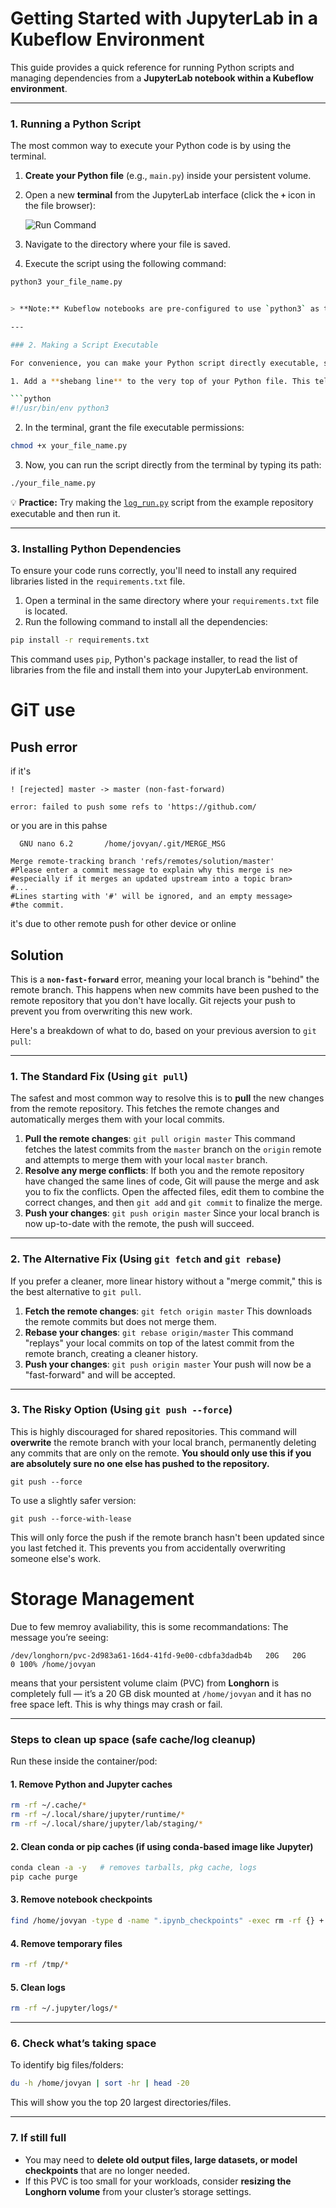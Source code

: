 # Getting Started with JupyterLab in a Kubeflow Environment

This guide provides a quick reference for running Python scripts and managing dependencies from a **JupyterLab notebook within a Kubeflow environment**.

---

### 1. Running a Python Script

The most common way to execute your Python code is by using the terminal.

1. **Create your Python file** (e.g., `main.py`) inside your persistent volume.  
2. Open a new **terminal** from the JupyterLab interface (click the **`+`** icon in the file browser):  

   ![Run Command](./terminal%20luncher.png "Open Terminal in JupyterLab")  

3. Navigate to the directory where your file is saved.  
4. Execute the script using the following command:

```bash
python3 your_file_name.py


> **Note:** Kubeflow notebooks are pre-configured to use `python3` as the standard interpreter.

---

### 2. Making a Script Executable

For convenience, you can make your Python script directly executable, similar to a shell command.

1. Add a **shebang line** to the very top of your Python file. This tells the system to use the `python3` interpreter:

```python
#!/usr/bin/env python3
```

2. In the terminal, grant the file executable permissions:

```bash
chmod +x your_file_name.py
```

3. Now, you can run the script directly from the terminal by typing its path:

```bash
./your_file_name.py
```

💡 **Practice:** Try making the [`log_run.py`](https://github.com/aymenabid-lab/kubeflowCESLab/blob/main/log_run.py) script from the example repository executable and then run it.


---

### 3. Installing Python Dependencies

To ensure your code runs correctly, you'll need to install any required libraries listed in the `requirements.txt` file.

1. Open a terminal in the same directory where your `requirements.txt` file is located.
2. Run the following command to install all the dependencies:

```bash
pip install -r requirements.txt
```

This command uses `pip`, Python's package installer, to read the list of libraries from the file and install them into your JupyterLab environment.




# GiT use
## Push error
if it's
```
! [rejected] master -> master (non-fast-forward)

error: failed to push some refs to 'https://github.com/
```

or you are in this pahse
```
  GNU nano 6.2       /home/jovyan/.git/MERGE_MSG                

Merge remote-tracking branch 'refs/remotes/solution/master'
#Please enter a commit message to explain why this merge is ne>
#especially if it merges an updated upstream into a topic bran>
#...
#Lines starting with '#' will be ignored, and an empty message>
#the commit.
```

it's due to other remote push for other device or online
## Solution
This is a **`non-fast-forward`** error, meaning your local branch is "behind" the remote branch. This happens when new commits have been pushed to the remote repository that you don't have locally. Git rejects your push to prevent you from overwriting this new work.

Here's a breakdown of what to do, based on your previous aversion to `git pull`:

***

### 1. The Standard Fix (Using `git pull`)

The safest and most common way to resolve this is to **pull** the new changes from the remote repository. This fetches the remote changes and automatically merges them with your local commits.

1.  **Pull the remote changes**:
    `git pull origin master`
    This command fetches the latest commits from the `master` branch on the `origin` remote and attempts to merge them with your local `master` branch.
2.  **Resolve any merge conflicts**:
    If both you and the remote repository have changed the same lines of code, Git will pause the merge and ask you to fix the conflicts. Open the affected files, edit them to combine the correct changes, and then `git add` and `git commit` to finalize the merge.
3.  **Push your changes**:
    `git push origin master`
    Since your local branch is now up-to-date with the remote, the push will succeed.

***

### 2. The Alternative Fix (Using `git fetch` and `git rebase`)

If you prefer a cleaner, more linear history without a "merge commit," this is the best alternative to `git pull`.

1.  **Fetch the remote changes**:
    `git fetch origin master`
    This downloads the remote commits but does not merge them.
2.  **Rebase your changes**:
    `git rebase origin/master`
    This command "replays" your local commits on top of the latest commit from the remote branch, creating a cleaner history. 
3.  **Push your changes**:
    `git push origin master`
    Your push will now be a "fast-forward" and will be accepted.

***

### 3. The Risky Option (Using `git push --force`)

This is highly discouraged for shared repositories. This command will **overwrite** the remote branch with your local branch, permanently deleting any commits that are only on the remote. **You should only use this if you are absolutely sure no one else has pushed to the repository.**

`git push --force`

To use a slightly safer version:

`git push --force-with-lease`

This will only force the push if the remote branch hasn't been updated since you last fetched it. This prevents you from accidentally overwriting someone else's work.



# Storage Management
Due to few memroy avaliability, this is some recommandations:
The message you’re seeing:

```
/dev/longhorn/pvc-2d983a61-16d4-41fd-9e00-cdbfa3dadb4b   20G   20G     0 100% /home/jovyan
```

means that your persistent volume claim (PVC) from **Longhorn** is completely full — it’s a 20 GB disk mounted at `/home/jovyan` and it has no free space left. This is why things may crash or fail.

---

### Steps to clean up space (safe cache/log cleanup)

Run these inside the container/pod:

#### 1. Remove Python and Jupyter caches

```bash
rm -rf ~/.cache/*
rm -rf ~/.local/share/jupyter/runtime/*
rm -rf ~/.local/share/jupyter/lab/staging/*
```

#### 2. Clean conda or pip caches (if using conda-based image like Jupyter)

```bash
conda clean -a -y   # removes tarballs, pkg cache, logs
pip cache purge
```

#### 3. Remove notebook checkpoints

```bash
find /home/jovyan -type d -name ".ipynb_checkpoints" -exec rm -rf {} +
```

#### 4. Remove temporary files

```bash
rm -rf /tmp/*
```

#### 5. Clean logs

```bash
rm -rf ~/.jupyter/logs/*
```

---

### 6. Check what’s taking space

To identify big files/folders:

```bash
du -h /home/jovyan | sort -hr | head -20
```

This will show you the top 20 largest directories/files.

---

### 7. If still full

* You may need to **delete old output files, large datasets, or model checkpoints** that are no longer needed.
* If this PVC is too small for your workloads, consider **resizing the Longhorn volume** from your cluster’s storage settings.

